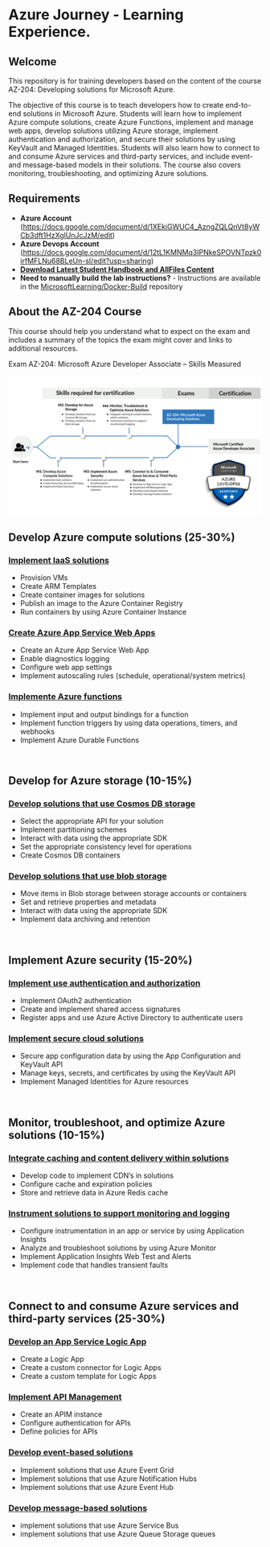 # Azure Journey - Learning Experience.

## Welcome

This repository is for training developers based on the content of the course AZ-204: Developing solutions for Microsoft Azure.

The objective of this course is to teach developers how to create end-to-end solutions in Microsoft Azure. Students will learn how to implement Azure compute solutions, create Azure Functions, implement and manage web apps, develop solutions utilizing Azure storage, implement authentication and authorization, and secure their solutions by using KeyVault and Managed Identities. Students will also learn how to connect to and consume Azure services and third-party services, and include event- and message-based models in their solutions. The course also covers monitoring, troubleshooting, and optimizing Azure solutions.

## Requirements

- **Azure Account** (https://docs.google.com/document/d/1XEkiGWUC4_AzngZQLQnVt8yWCb3dft1HzXglUnJcJzM/edit)
- **Azure Devops Account** (https://docs.google.com/document/d/12tL1KMNMq3IPNkeSPOVNTpzk0irfMFLNu68BLeUn-sI/edit?usp=sharing)
- **[Download Latest Student Handbook and AllFiles Content](../../releases/latest)**
- **Need to manually build the lab instructions?** - Instructions are available in the [MicrosoftLearning/Docker-Build](https://github.com/MicrosoftLearning/Docker-Build) repository

## About the AZ-204 Course

This course should help you understand what to expect on the exam and includes a summary of the topics the exam might cover and links to additional resources.


Exam AZ-204: Microsoft Azure Developer Associate – Skills Measured


![alt text](images/az204_skills.png)
<br>

## Develop Azure compute solutions (25-30%)

### [Implement IaaS solutions](https://github.com/airan-tw/azure_training/edit/main/M1/1%20-%20Implement%20Iaas%20solutions/README.md)

  * Provision VMs
  * Create ARM Templates
  * Create container images for solutions
  * Publish an image to the Azure Container Registry
  * Run containers by using Azure Container Instance

### [Create Azure App Service Web Apps](https://github.com/airan-tw/azure_training/blob/main/M1/2%20-%20Create%20Azure%20App%20Service%20Web%20Apps/README.md)

  * Create an Azure App Service Web App
  * Enable diagnostics logging
  * Configure web app settings
  * Implement autoscaling rules (schedule, operational/system metrics)

### [Implemente Azure functions](https://github.com/airan-tw/azure_training/blob/main/M1/3%20-%20Implement%20Azure%20functions/README.md)

  * Implement input and output bindings for a function
  * Implement function triggers by using data operations, timers, and webhooks
  * Implement Azure Durable Functions
 <br>

## Develop for Azure storage (10-15%)

### [Develop solutions that use Cosmos DB storage](https://github.com/airan-tw/azure_training/blob/main/M2/Develop%20solutions%20that%20use%20Cosmos%20DB%20storage/README.md)

  * Select the appropriate API for your solution
  * Implement partitioning schemes
  * Interact with data using the appropriate SDK
  * Set the appropriate consistency level for operations
  * Create Cosmos DB containers

### [Develop solutions that use blob storage](https://github.com/airan-tw/azure_training/blob/main/M2/Develop%20solutions%20that%20use%20blob%20storage/README.md)

  * Move items in Blob storage between storage accounts or containers
  * Set and retrieve properties and metadata
  * Interact with data using the appropriate SDK
  * Implement data archiving and retention
<br>

## Implement Azure security (15-20%)

### [Implement use authentication and authorization](https://github.com/airan-tw/azure_training/blob/main/M3/Implement%20use%20authentication%20and%20authorization/README.md)

  * Implement OAuth2 authentication
  * Create and implement shared access signatures
  * Register apps and use Azure Active Directory to authenticate users

### [Implement secure cloud solutions](https://github.com/airan-tw/azure_training/blob/main/M3/Implement%20secure%20cloud%20solutions/README.md)

  * Secure app configuration data by using the App Configuration and KeyVault API
  * Manage keys, secrets, and certificates by using the KeyVault API
  * Implement Managed Identities for Azure resources
<br>

## Monitor, troubleshoot, and optimize Azure solutions (10-15%)

### [Integrate caching and content delivery within solutions](https://github.com/airan-tw/azure_training/blob/main/M4/Integrate%20caching%20and%20content%20delivery%20within%20solutions/README.md)

  * Develop code to implement CDN’s in solutions
  * Configure cache and expiration policies
  * Store and retrieve data in Azure Redis cache

### [Instrument solutions to support monitoring and logging](https://github.com/airan-tw/azure_training/blob/main/M4/Instrument%20solutions%20to%20support%20monitoring%20and%20logging/README.md)

  * Configure instrumentation in an app or service by using Application Insights
  * Analyze and troubleshoot solutions by using Azure Monitor
  * Implement Application Insights Web Test and Alerts
  * Implement code that handles transient faults
<br>

## Connect to and consume Azure services and third-party services (25-30%)

### [Develop an App Service Logic App](https://github.com/airan-tw/azure_training/blob/main/M5/Develop%20an%20App%20Service%20Logic%20App/README.md)

  * Create a Logic App
  * Create a custom connector for Logic Apps
  * Create a custom template for Logic Apps

### [Implement API Management](https://github.com/airan-tw/azure_training/blob/main/M5/Implement%20API%20Management/README.md)

  * Create an APIM instance
  * Configure authentication for APIs
  * Define policies for APIs

### [Develop event-based solutions](https://github.com/airan-tw/azure_training/blob/main/M5/Develop%20event-based%20solutions/README.md)

  * Implement solutions that use Azure Event Grid
  * Implement solutions that use Azure Notification Hubs
  * Implement solutions that use Azure Event Hub

### [Develop message-based solutions](https://github.com/airan-tw/azure_training/blob/main/M5/Develop%20message-based%20solutions/README.md)

  * implement solutions that use Azure Service Bus
  * implement solutions that use Azure Queue Storage queues
<br>
